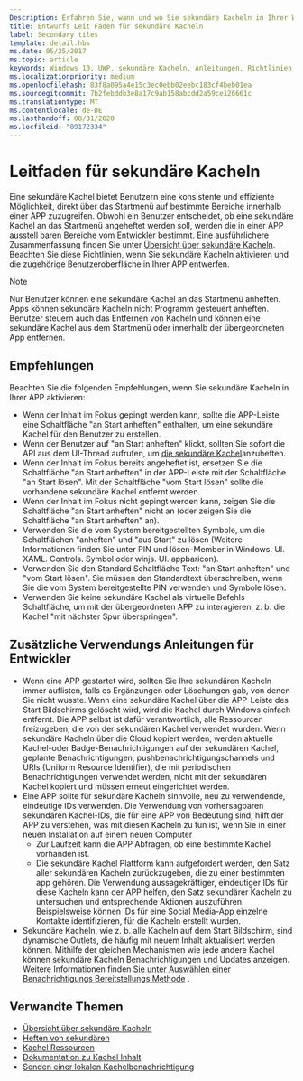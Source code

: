 ```yaml
---
Description: Erfahren Sie, wann und wo Sie sekundäre Kacheln in Ihrer Windows-App verwenden sollten.
title: Entwurfs Leit Faden für sekundäre Kacheln
label: Secondary tiles
template: detail.hbs
ms.date: 05/25/2017
ms.topic: article
keywords: Windows 10, UWP, sekundäre Kacheln, Anleitungen, Richtlinien, bewährte Methoden
ms.localizationpriority: medium
ms.openlocfilehash: 83f8a095a4e15c3ec0ebb02eebc183cf4beb01ea
ms.sourcegitcommit: 7b2febddb3e8a17c9ab158abcdd2a59ce126661c
ms.translationtype: MT
ms.contentlocale: de-DE
ms.lasthandoff: 08/31/2020
ms.locfileid: "89172334"
---
```

# <a name="secondary-tile-guidance"></a>Leitfaden für sekundäre Kacheln


Eine sekundäre Kachel bietet Benutzern eine konsistente und effiziente Möglichkeit, direkt über das Startmenü auf bestimmte Bereiche innerhalb einer APP zuzugreifen. Obwohl ein Benutzer entscheidet, ob eine sekundäre Kachel an das Startmenü angeheftet werden soll, werden die in einer APP ausstell baren Bereiche vom Entwickler bestimmt. Eine ausführlichere Zusammenfassung finden Sie unter [Übersicht über sekundäre Kacheln](secondary-tiles.md). Beachten Sie diese Richtlinien, wenn Sie sekundäre Kacheln aktivieren und die zugehörige Benutzeroberfläche in Ihrer APP entwerfen.

> [!NOTE]
> Nur Benutzer können eine sekundäre Kachel an das Startmenü anheften. Apps können sekundäre Kacheln nicht Programm gesteuert anheften. Benutzer steuern auch das Entfernen von Kacheln und können eine sekundäre Kachel aus dem Startmenü oder innerhalb der übergeordneten App entfernen.


## <a name="recommendations"></a>Empfehlungen

Beachten Sie die folgenden Empfehlungen, wenn Sie sekundäre Kacheln in Ihrer APP aktivieren:

* Wenn der Inhalt im Fokus gepingt werden kann, sollte die APP-Leiste eine Schaltfläche "an Start anheften" enthalten, um eine sekundäre Kachel für den Benutzer zu erstellen.
* Wenn der Benutzer auf "an Start anheften" klickt, sollten Sie sofort die API aus dem UI-Thread aufrufen, um [die sekundäre Kachel](secondary-tiles-pinning.md)anzuheften.
* Wenn der Inhalt im Fokus bereits angeheftet ist, ersetzen Sie die Schaltfläche "an Start anheften" in der APP-Leiste mit der Schaltfläche "an Start lösen". Mit der Schaltfläche "vom Start lösen" sollte die vorhandene sekundäre Kachel entfernt werden.
* Wenn der Inhalt im Fokus nicht gepingt werden kann, zeigen Sie die Schaltfläche "an Start anheften" nicht an (oder zeigen Sie die Schaltfläche "an Start anheften" an).
* Verwenden Sie die vom System bereitgestellten Symbole, um die Schaltflächen "anheften" und "aus Start" zu lösen (Weitere Informationen finden Sie unter PIN und lösen-Member in Windows. UI. XAML. Controls. Symbol oder winjs. UI. appbaricon).
* Verwenden Sie den Standard Schaltfläche Text: "an Start anheften" und "vom Start lösen". Sie müssen den Standardtext überschreiben, wenn Sie die vom System bereitgestellte PIN verwenden und Symbole lösen.
* Verwenden Sie keine sekundäre Kachel als virtuelle Befehls Schaltfläche, um mit der übergeordneten APP zu interagieren, z. b. die Kachel "mit nächster Spur überspringen".


## <a name="additional-usage-guidance-for-devs"></a>Zusätzliche Verwendungs Anleitungen für Entwickler

* Wenn eine APP gestartet wird, sollten Sie Ihre sekundären Kacheln immer auflisten, falls es Ergänzungen oder Löschungen gab, von denen Sie nicht wusste. Wenn eine sekundäre Kachel über die APP-Leiste des Start Bildschirms gelöscht wird, wird die Kachel durch Windows einfach entfernt. Die APP selbst ist dafür verantwortlich, alle Ressourcen freizugeben, die von der sekundären Kachel verwendet wurden. Wenn sekundäre Kacheln über die Cloud kopiert werden, werden aktuelle Kachel-oder Badge-Benachrichtigungen auf der sekundären Kachel, geplante Benachrichtigungen, pushbenachrichtigungschannels und URIs (Uniform Resource Identifier), die mit periodischen Benachrichtigungen verwendet werden, nicht mit der sekundären Kachel kopiert und müssen erneut eingerichtet werden.
* Eine APP sollte für sekundäre Kacheln sinnvolle, neu zu verwendende, eindeutige IDs verwenden. Die Verwendung von vorhersagbaren sekundären Kachel-IDs, die für eine APP von Bedeutung sind, hilft der APP zu verstehen, was mit diesen Kacheln zu tun ist, wenn Sie in einer neuen Installation auf einem neuen Computer
  * Zur Laufzeit kann die APP Abfragen, ob eine bestimmte Kachel vorhanden ist.
  * Die sekundäre Kachel Plattform kann aufgefordert werden, den Satz aller sekundären Kacheln zurückzugeben, die zu einer bestimmten app gehören. Die Verwendung aussagekräftiger, eindeutiger IDs für diese Kacheln kann der APP helfen, den Satz sekundärer Kacheln zu untersuchen und entsprechende Aktionen auszuführen. Beispielsweise können IDs für eine Social Media-App einzelne Kontakte identifizieren, für die Kacheln erstellt wurden.
* Sekundäre Kacheln, wie z. b. alle Kacheln auf dem Start Bildschirm, sind dynamische Outlets, die häufig mit neuem Inhalt aktualisiert werden können. Mithilfe der gleichen Mechanismen wie jede andere Kachel können sekundäre Kacheln Benachrichtigungen und Updates anzeigen. Weitere Informationen finden [Sie unter Auswählen einer Benachrichtigungs Bereitstellungs Methode](choosing-a-notification-delivery-method.md) .


## <a name="related"></a>Verwandte Themen

* [Übersicht über sekundäre Kacheln](secondary-tiles.md)
* [Heften von sekundären](secondary-tiles-pinning.md)
* [Kachel Ressourcen](../../style/app-icons-and-logos.md)
* [Dokumentation zu Kachel Inhalt](create-adaptive-tiles.md)
* [Senden einer lokalen Kachelbenachrichtigung](sending-a-local-tile-notification.md)